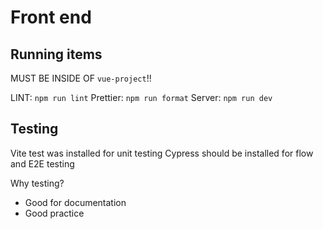 # Front end
## Running items
MUST BE INSIDE OF `vue-project`!!

LINT: `npm run lint`
Prettier: `npm run format`
Server: `npm run dev`

## Testing
Vite test was installed for unit testing
Cypress should be installed for flow and E2E testing

Why testing?
- Good for documentation
- Good practice